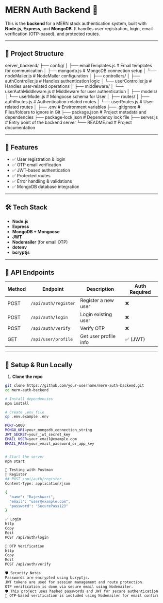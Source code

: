 # MERN Auth Backend 🔐

This is the **backend** for a MERN stack authentication system, built with **Node.js**, **Express**, and **MongoDB**. It handles user registration, login, email verification (OTP-based), and protected routes.

---

## 📂 Project Structure
server_backend/
├── config/
│   ├── emailTemplates.js      # Email templates for communication
│   ├── mongodb.js             # MongoDB connection setup
│   └── nodeMailer.js          # NodeMailer configuration
│
├── controllers/
│   ├── authController.js      # Handles authentication logic
│   └── userController.js      # Handles user-related operations
│
├── middleware/
│   └── userAuthMiddleware.js  # Middleware for user authentication
│
├── models/
│   └── userModel.js           # Mongoose schema for User
│
├── routes/
│   ├── authRoutes.js          # Authentication-related routes
│   └── userRoutes.js          # User-related routes
│
├── .env                       # Environment variables
├── .gitignore                 # Files/folders to ignore in Git
├── package.json               # Project metadata and dependencies
├── package-lock.json          # Dependency lock file
├── server.js                  # Entry point of the backend server
└── README.md                  # Project documentation


---

## 🚀 Features

- ✅ User registration & login
- ✅ OTP email verification
- ✅ JWT-based authentication
- ✅ Protected routes
- ✅ Error handling & validations
- ✅ MongoDB database integration

---

## 🛠️ Tech Stack

- **Node.js**
- **Express**
- **MongoDB + Mongoose**
- **JWT**
- **Nodemailer** (for email OTP)
- **dotenv**
- **bcryptjs**

---

## 📮 API Endpoints

| Method | Endpoint             | Description               | Auth Required |
|--------|----------------------|---------------------------|---------------|
| POST   | `/api/auth/register` | Register a new user       | ❌            |
| POST   | `/api/auth/login`    | Login existing user       | ❌            |
| POST   | `/api/auth/verify`   | Verify OTP                | ❌            |
| GET    | `/api/user/profile`  | Get user profile info     | ✅ (JWT)      |

---

## 🔧 Setup & Run Locally

1. **Clone the repo**
```bash
git clone https://github.com/your-username/mern-auth-backend.git
cd mern-auth-backend

# Install dependencies
npm install

# Create .env file
cp .env.example .env

PORT=5000
MONGO_URI=your_mongodb_connection_string
JWT_SECRET=your_jwt_secret_key
EMAIL_USER=your_email@example.com
EMAIL_PASS=your_email_password_or_app_key


# Start the server
npm start

🧪 Testing with Postman
🔐 Register
## POST /api/auth/register
Content-Type: application/json

{
  "name": "Rajeshwari",
  "email": "user@example.com",
  "password": "SecurePass123"
}

✅ Login
http
Copy
Edit
POST /api/auth/login

📧 OTP Verification
http
Copy
Edit
POST /api/auth/verify

🛡️ Security Notes
Passwords are encrypted using bcryptjs.
JWT tokens are used for session management and route protection.
OTP verification is done via secure email using Nodemailer.
🛡️ This project uses hashed passwords and JWT for secure authentication.
📧 OTP-based verification is included using Nodemailer for email confirmation.


